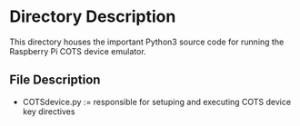 # Directory Description

This directory houses the important Python3 source code for running the Raspberry Pi COTS device emulator.

## File Description
* COTSdevice.py := responsible for setuping and executing COTS device key directives